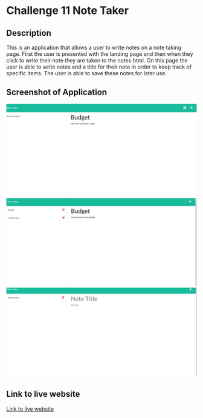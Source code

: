 # Challenge 11 Note Taker

## Description

This is an application that allows a user to write notes on a note taking page. First the user is presented with the landing page and then when they click to write their note they are taken to the notes.html. On this page the user is able to write notes and a title for their note in order to keep track of specific items. The user is able to save these notes for later use. 

## Screenshot of Application

![screenshot-1](assets\note-taker-screenshot-1.jpg)
![screenshot-2](assets\note-taker-screenshot-2.jpg)
![screenshot-3](assets\note-taker-screenshot-3.jpg)



## Link to live website
[Link to live website](https://still-wildwood-29248.herokuapp.com/)
